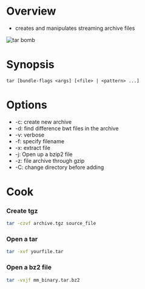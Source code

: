 # Overview
- creates and manipulates streaming archive files

![tar bomb](assets/2020-07-06-13-40-10.png)

# Synopsis
```
tar [bundle-flags <args] [<file> | <pattern> ...]
```
# Options

- -c: create new archive
- -d: find difference bwt files in the archive
- -v: verbose
- -f: specify filename
- -x: extract file
- -j: Open up a bzip2 file
- -z: file archive through gzip
- -C: change directory before adding

# Cook

### Create tgz

```sh
tar -czvf archive.tgz source_file

```

### Open a tar 

```sh
tar -xvf yourfile.tar

```

### Open a bz2 file
```sh
tar -vxjf mm_binary.tar.bz2
```